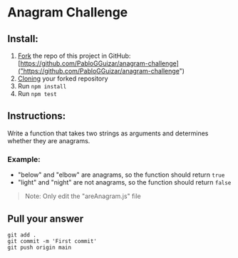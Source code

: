 # Anagram Challenge

## Install:
1. [Fork]("https://docs.github.com/es/get-started/quickstart/fork-a-repo") the repo of this project in GitHub: [https://github.com/PabloGGuizar/anagram-challenge]("https://github.com/PabloGGuizar/anagram-challenge")
2. [Cloning]("https://docs.github.com/es/get-started/quickstart/fork-a-repo#cloning-your-forked-repository") your forked repository
3. Run ```npm install```
4. Run ```npm test```
## Instructions:
Write a function that takes two strings as arguments 
and determines whether they are anagrams.
### Example:
- "below" and "elbow" are anagrams, so the function should return ```true```
- "light" and "night" are not anagrams, so the function should return ```false```
> Note: Only edit the "areAnagram.js" file
## Pull your answer
```git
git add .
git commit -m 'First commit'
git push origin main
```